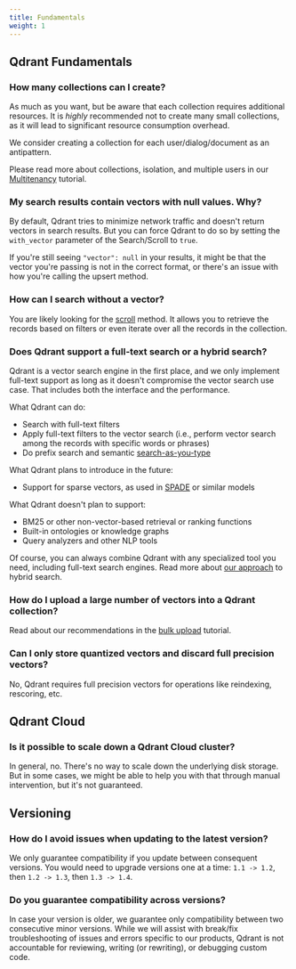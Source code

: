 ```yaml
---
title: Fundamentals
weight: 1
---
```


## Qdrant Fundamentals

### How many collections can I create?

As much as you want, but be aware that each collection requires additional resources.
It is _highly_ recommended not to create many small collections, as it will lead to significant resource consumption overhead.

We consider creating a collection for each user/dialog/document as an antipattern.

Please read more about collections, isolation, and multiple users in our [Multitenancy](../../tutorials/multiple-partitions/) tutorial.

### My search results contain vectors with null values. Why?

By default, Qdrant tries to minimize network traffic and doesn't return vectors in search results.
But you can force Qdrant to do so by setting the `with_vector` parameter of the Search/Scroll to `true`. 

If you're still seeing `"vector": null` in your results, it might be that the vector you're passing is not in the correct format, or there's an issue with how you're calling the upsert method.

### How can I search without a vector?

You are likely looking for the [scroll](../../concepts/points/#scroll-points) method. It allows you to retrieve the records based on filters or even iterate over all the records in the collection.

### Does Qdrant support a full-text search or a hybrid search?

Qdrant is a vector search engine in the first place, and we only implement full-text support as long as it doesn't compromise the vector search use case.
That includes both the interface and the performance.

What Qdrant can do:

- Search with full-text filters
- Apply full-text filters to the vector search (i.e., perform vector search among the records with specific words or phrases)
- Do prefix search and semantic [search-as-you-type](../../../articles/search-as-you-type/)

What Qdrant plans to introduce in the future:

- Support for sparse vectors, as used in [SPADE](https://github.com/naver/splade) or similar models

What Qdrant doesn't plan to support:

- BM25 or other non-vector-based retrieval or ranking functions
- Built-in ontologies or knowledge graphs
- Query analyzers and other NLP tools

Of course, you can always combine Qdrant with any specialized tool you need, including full-text search engines.
Read more about [our approach](../../../articles/hybrid-search/) to hybrid search.  

### How do I upload a large number of vectors into a Qdrant collection?

Read about our recommendations in the [bulk upload](../../tutorials/bulk-upload/) tutorial.

### Can I only store quantized vectors and discard full precision vectors? 

No, Qdrant requires full precision vectors for operations like reindexing, rescoring, etc.

## Qdrant Cloud

### Is it possible to scale down a Qdrant Cloud cluster?

In general, no. There's no way to scale down the underlying disk storage.
But in some cases, we might be able to help you with that through manual intervention, but it's not guaranteed.

## Versioning

### How do I avoid issues when updating to the latest version?

We only guarantee compatibility if you update between consequent versions. You would need to upgrade versions one at a time: `1.1 -> 1.2`, then `1.2 -> 1.3`, then `1.3 -> 1.4`.

### Do you guarantee compatibility across versions?

In case your version is older, we guarantee only compatibility between two consecutive minor versions.
While we will assist with break/fix troubleshooting of issues and errors specific to our products, Qdrant is not accountable for reviewing, writing (or rewriting), or debugging custom code.

